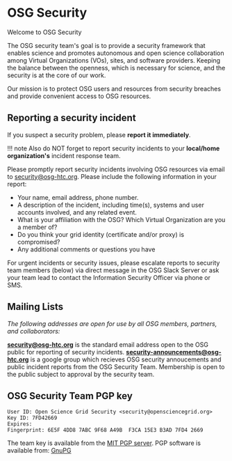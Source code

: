 # OSG Security

Welcome to OSG Security

The OSG security team's goal is to provide a security framework that enables science and promotes autonomous and open science collaboration among Virtual Organizations (VOs), sites, and software providers. Keeping the balance between the openness, which is necessary for science, and the security is at the core of our work. 

Our mission is to protect OSG users and resources from security breaches and provide convenient access to OSG resources. 

## Reporting a security incident

If you suspect a security problem, please **report it immediately**.

!!! note
    Also do NOT forget to report security incidents to your **local/home organization's** incident response team.

Please promptly report security incidents involving OSG resources via email to <security@osg-htc.org>. 
Please include the following information in your report:

-   Your name, email address, phone number.
-   A description of the incident, including time(s), systems and user accounts involved, and any related event.
-   What is your affiliation with the OSG? Which Virtual Organization are you a member of?
-   Do you think your grid identity (certificate and/or proxy) is compromised?
-   Any additional comments or questions you have

For urgent incidents or security issues, please escalate reports to security team members (below) via direct message in the OSG Slack Server or ask your team lead to contact the Information Security Officer via phone or SMS.

## Mailing Lists
*The following addresses are open for use by all OSG members, partners, and collaborators:*

**<security@osg-htc.org>** is the standard email address open to the OSG public for reporting of security incidents.
**<security-announcements@osg-htc.org>** is a google group which recieves OSG security annoucements and public incident reports from the OSG Security Team.  Membership is open to the public subject to approval by the security team.

## OSG Security Team PGP key

``` file
User ID: Open Science Grid Security <security@opensciencegrid.org>
Key ID: 7FD42669
Expires:  
Fingerprint: 6E5F 4DD8 7ABC 9F68 A49B  F3CA 15E3 B3AD 7FD4 2669
```

The team key is available from the [MIT PGP server](http://pgp.mit.edu:11371/pks/lookup?search=security%40opensciencegrid.org&op=index). PGP software is available from: [GnuPG](http://www.gnupg.org/)
